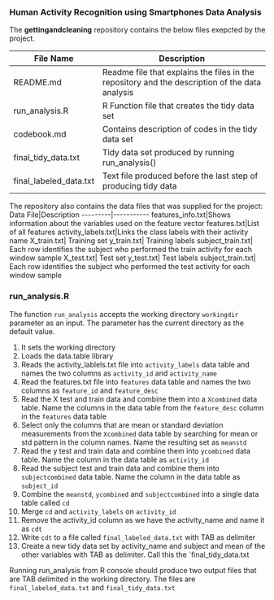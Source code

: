 ### Human Activity Recognition using Smartphones Data Analysis
The **gettingandcleaning** repository contains the below files exepcted by the project.

File Name|Description
---------|-----------
README.md|Readme file that explains the files in the repository and the description of the data analysis
run_analysis.R|R Function file that creates the tidy data set
codebook.md|Contains description of codes in the tidy data set
final_tidy_data.txt|Tidy data set produced by running run_analysis()
final_labeled_data.txt|Text file produced before the last step of producing tidy data

The repository also contains the data files that was supplied for the project:
Data File|Description
---------|-----------
features_info.txt|Shows information about the variables used on the feature vector
features.txt|List of all features
activity_labels.txt|Links the class labels with their activity name
X_train.txt| Training set
y_train.txt| Training labels
subject_train.txt| Each row identifies the subject who performed the train activity for each window sample
X_test.txt| Test set
y_test.txt| Test labels
subject_train.txt| Each row identifies the subject who performed the test activity for each window sample

### run_analysis.R

The function `run_analysis` accepts the working directory `workingdir` parameter as an input. The parameter has the current directory as the default value.

1.  It sets the working directory
2.  Loads the data.table library
3.  Reads the activity_lablels.txt file into `activity_labels` data table and names the two columns as `activity_id` and `activity_name`
4.  Read the features.txt file into `features` data table and names the two columns as `feature_id` and `feature_desc`
5.  Read the X test and train data and combine them into a `Xcombined` data table. Name the columns in the data table from the `feature_desc` column in the `features` data table
6.  Select only the columns that are mean or standard deviation measurements from the `Xcombined` data table by searching for mean or std pattern in the column names. Name the resulting set as `meanstd`
7.  Read the y test and train data and combine them into `ycombined` data table. Name the column in the data table as `activity_id`
8.  Read the subject test and train data and combine them into `subjectcombined` data table. Name the column in the data table as `subject_id`
9.  Combine the `meanstd`, `ycombined` and `subjectcombined` into a single data table called `cd`
10.  Merge `cd` and `activity_labels` on `activity_id`
11.  Remove the activity_id column as we have the activity_name and name it as `cdt`
12.  Write `cdt` to a file called `final_labeled_data.txt` with TAB as delimiter
13.  Create a new tidy data set by activity_name and subject and mean of the other variables with TAB as delimiter. Call this the `final_tidy_data.txt

Running run_analysis from R console should produce two output files that are TAB delimited in the working directory. The files are `final_labeled_data.txt` and `final_tidy_data.txt`
